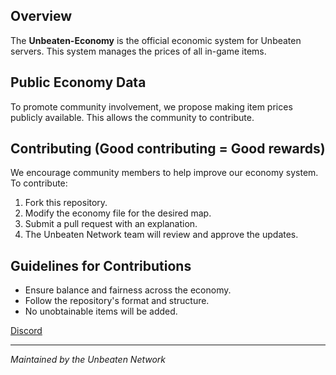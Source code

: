 ## Overview  
The **Unbeaten-Economy** is the official economic system for Unbeaten servers. This system manages the prices of all in-game items.  

## Public Economy Data  
To promote community involvement, we propose making item prices publicly available. This allows the community to contribute.  

## Contributing (Good contributing = Good rewards)  
We encourage community members to help improve our economy system. To contribute:  
1. Fork this repository.  
2. Modify the economy file for the desired map.  
3. Submit a pull request with an explanation.  
4. The Unbeaten Network team will review and approve the updates.  

## Guidelines for Contributions  
- Ensure balance and fairness across the economy.  
- Follow the repository's format and structure.  
- No unobtainable items will be added.  

[Discord](https://discord.gg/4QeCC7cMGn)  

---  
*Maintained by the Unbeaten Network*
